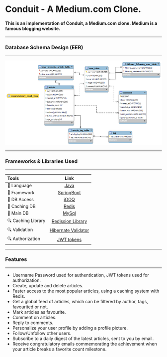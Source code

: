 # Conduit - A Medium.com Clone.
#### This is an implementation of Conduit, a Medium.com clone. Medium is a famous blogging website.
---
### Database Schema Design (EER)
---
<p align="center">
  <img src="art/Updated%20Conduit%20EER.png" alt="EER Diagram">
</p>

---
### Frameworks & Libraries Used
---

|       Tools                |                                 Link                                 |
|:---------------------------|:--------------------------------------------------------------------:|
| 🤖  Language              |           [Java](https://www.java.com/en/)                           |
| 💚  Framework             |         [SpringBoot](https://spring.io/projects/spring-boot)         |
| 📁  DB Access             |            [jOOQ](https://www.jooq.org/)                             |
| 📼  Caching DB            |           [Redis](https://redis.io/)                                 |
| 📁  Main DB               |           [MySql](https://www.mysql.com/)                            |
| 🔍  Caching Library       |           [Redission Library](https://github.com/redisson/redisson)  |
| 🔍  Validation            |           [Hibernate Validator](https://hibernate.org/validator/)    |
| 🔍  Authorization         |           [JWT tokens](https://jwt.io/)                              |

  

---
### Features
---
- Username Password used for authentication, JWT tokens used for authorization.
- Create, update and delete articles.
- Faster access to the most popular articles, using a caching system with Redis.
- Get a global feed of articles, which can be filtered by author, tags, favourited or not.
- Mark articles as favourite.
- Comment on articles.
- Reply to comments.
- Personalize your user profile by adding a profile picture.
- Follow/Unfollow other users.
- Subscribe to a daily digest of the latest articles, sent to you by email.
- Receive congratulatory emails commemorating the achievement when your article breaks a favorite count milestone.

